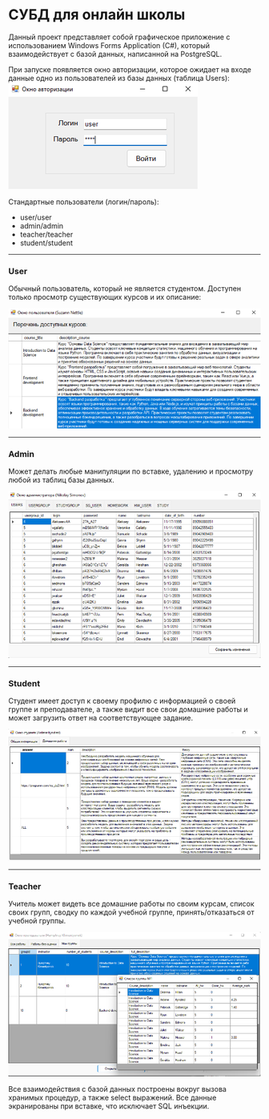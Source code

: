 # СУБД для онлайн школы
Данный проект представляет собой графическое приложение с использованием Windows Forms Application (C#), который взаимодействует с базой данных, написанной на PostgreSQL.

При запуске появляется окно авторизации, которое ожидает на входе данные одно из пользователей из базы данных (таблица Users):
![Alt text](/screenshots/authorization.png?raw=true)

Стандартные пользователи (логин/пароль):
* user/user
* admin/admin
* teacher/teacher
* student/student

---

### User
Обычный пользователь, который не является студентом. Доступен только просмотр существующих курсов и их описание:

![Alt text](/screenshots/userwindow.png?raw=true)

---

### Admin
Может делать любые манипуляции по вставке, удалению и просмотру любой из таблиц базы данных.

![Alt text](/screenshots/adminwindow.png?raw=true)

---

### Student
Студент имеет доступ к своему профилю с информацией о своей группе и преподавателе, а также видит все свои домашние работы и может загрузить ответ на соответствующее задание.

![Alt text](/screenshots/studentwindow.png?raw=true)

---

### Teacher
Учитель может видеть все домашние работы по своим курсам, список своих групп, сводку по каждой учебной группе, принять/отказаться от учебной группы.

![Alt text](/screenshots/teacherwindow.png?raw=true)

Все взаимодействия с базой данных построены вокруг вызова хранимых процедур, а также select выражений.
Все данные экранированы при вставке, что исключает SQL инъекции.
